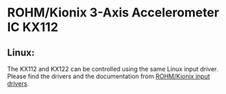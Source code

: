# ROHM/Kionix 3-Axis Accelerometer IC KX112

## Linux:

The KX112 and KX122 can be controlled using the same Linux input driver. Please find the drivers and the documentation from [ROHM/Kionix input drivers](https://github.com/RohmSemiconductor/Linux-Kernel-Input-Drivers).
